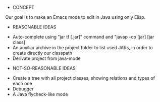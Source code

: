 * CONCEPT

Our goal is to make an Emacs mode to edit in Java using only Elisp.

* REASONABLE IDEAS

- Auto-complete using "jar tf [.jar]" command and "javap -cp [jar] [jar class]
- An auxiliar archive in the project folder to list used JARs, in order to create directly our classpath
- Derivate project from java-mode

* NOT-SO-REASONABLE IDEAS

- Create a tree with all project classes, showing relations and types of each one
- Debugger
- A Java flycheck-like mode
